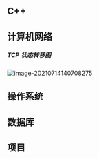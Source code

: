 ## C++



## 计算机网络

##### TCP 状态转移图

![image-20210714140708275](http://60.205.225.187/images/2021/07/14/20210714140715.png)







## 操作系统



## 数据库



## 项目

